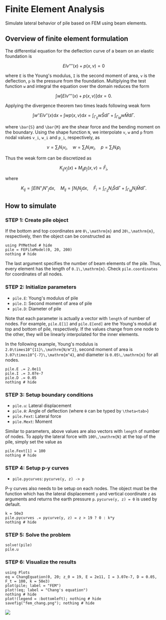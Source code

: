 # Finite Element Analysis

Simulate lateral behavior of pile based on FEM using beam elements.

## Overview of finite element formulation

The differential equation for the deflection curve of a beam on an elastic foundation is

```math
EIv''''(x) + p(x,v) = 0
```

where ``E`` is the Young's modulus, ``I`` is the second moment of area, ``v`` is the deflection,
``p`` is the pressure from the foundation.
Multiplying the test function ``w`` and integral the equation over the domain reduces the form

```math
\int w \left[ EIv''''(x) + p(x,v) \right] \mathrm{d}x = 0.
```

Applying the divergence theorem two times leads following weak form

```math
\int w'' EIv''(x) \mathrm{d}x + \int w p(x,v) \mathrm{d}x =
    \int_{\Gamma_S} w \bar{S} \mathrm{d}\Gamma + \int_{\Gamma_M} w \bar{M} \mathrm{d}\Gamma.
```

where ``\bar{S}`` and ``\bar{M}`` are the shear force and the bending moment on the boundary.
Using the shape function ``N``, we interpolate ``v``, ``w`` and ``p`` from nodal values ``v_i``, ``w_i`` and ``p_i``, respectively, as

```math
v = \sum_i N_i v_i,\quad
w = \sum_i N_i w_i,\quad
p = \sum_i N_i p_i
```

Thus the weak form can be discretized as

```math
K_{ij} v_j(x) + M_{ij} p_j(x,v) = \bar{F}_i,
```

where

```math
K_{ij} = \int EI N''_i N''_j \mathrm{d}x,\quad M_{ij} = \int N_i N_j \mathrm{d}x,\quad
    \bar{F}_i = \int_{\Gamma_S} N_i \bar{S} \mathrm{d}\Gamma + \int_{\Gamma_M} N_i \bar{M} \mathrm{d}\Gamma.
```

## How to simulate

### STEP 1: Create pile object

If the bottom and top coordinates are ``0\,\mathrm{m}`` and ``20\,\mathrm{m}``, respectively,
then the object can be constructed as

```@example pile
using PYMethod # hide
pile = FEPileModel(0, 20, 200)
nothing # hide
```

The last argument specifies the number of beam elements of the pile.
Thus, every element has the length of ``0.1\,\mathrm{m}``.
Check `pile.coordinates` for coordinates of all nodes.

### STEP 2: Initialize parameters

* `pile.E`: Young's modulus of pile
* `pile.I`: Second moment of area of pile
* `pile.D`: Diameter of pile

Note that each parameter is actually a vector with `length` of number of nodes.
For example, `pile.E[1]` and `pile.E[end]` are the Young's moduli at top and bottom of pile, respectively.
If the values change from one node to the other, they will be linearly interpolated for the inner elements.

In the following example, Young's modulus is ``2.0\times10^{11}\,\mathrm{N/m^2}``,
second moment of area is ``3.07\times10^{-7}\,\mathrm{m^4}``,
and diameter is ``0.05\,\mathrm{m}`` for all nodes.

```@example pile
pile.E .= 2.0e11
pile.I .= 3.07e-7
pile.D .= 0.05
nothing # hide
```

### STEP 3: Setup boundary conditions

* `pile.u`: Lateral displacement
* `pile.θ`: Angle of deflection (where `θ` can be typed by `\theta<tab>`)
* `pile.Fext`: Lateral force
* `pile.Mext`: Moment

Similar to parameters, above values are also vectors with `length` of number of nodes.
To apply the lateral force with ``100\,\mathrm{N}`` at the top of the pile, simply set the value as

```@example pile
pile.Fext[1] = 100
nothing # hide
```

### STEP 4: Setup p-y curves

* `pile.pycurves`: `pycurve(y, z) -> p`

P-y curves also needs to be setup on each nodes.
The object must be the function which has the lateral displacement `y` and
vertical coordinate `z` as arguments and returns the earth pressure `p`.
`pycurve(y, z) = 0` is used by default.

```@example pile
k = 50e3
pile.pycurves .= pycurve(y, z) = z > 19 ? 0 : k*y
nothing # hide
```

### STEP 5: Solve the problem

```@example pile
solve!(pile)
pile.u
```

### STEP 6: Visualize the results

```@example pile
using Plots
eq = ChangEquation(0, 20; z_0 = 19, E = 2e11, I = 3.07e-7, D = 0.05, F_t = 100, k = 50e3)
plot(pile; label = "FEM")
plot!(eq; label = "Chang's equation")
nothing # hide
plot!(legend = :bottomleft); nothing # hide
savefig("fem_chang.png"); nothing # hide
```

![](fem_chang.png)
